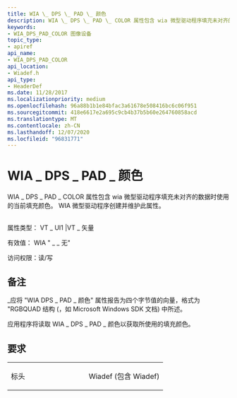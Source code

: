 ```yaml
---
title: WIA \_ DPS \_ PAD \_ 颜色
description: WIA \_ DPS \_ PAD \_ COLOR 属性包含 wia 微型驱动程序填充未对齐的数据时使用的当前填充颜色。 WIA 微型驱动程序创建并维护此属性。
keywords:
- WIA_DPS_PAD_COLOR 图像设备
topic_type:
- apiref
api_name:
- WIA_DPS_PAD_COLOR
api_location:
- Wiadef.h
api_type:
- HeaderDef
ms.date: 11/28/2017
ms.localizationpriority: medium
ms.openlocfilehash: 96a88b1b1e84bfac3a61678e508416bc6c06f951
ms.sourcegitcommit: 418e6617e2a695c9cb4b37b5b60e264760858acd
ms.translationtype: MT
ms.contentlocale: zh-CN
ms.lasthandoff: 12/07/2020
ms.locfileid: "96831771"
---
```

# <a name="wia_dps_pad_color"></a>WIA \_ DPS \_ PAD \_ 颜色


WIA \_ DPS \_ PAD \_ COLOR 属性包含 wia 微型驱动程序填充未对齐的数据时使用的当前填充颜色。 WIA 微型驱动程序创建并维护此属性。

## <span id="ddk_wia_dps_pad_color_si"></span><span id="DDK_WIA_DPS_PAD_COLOR_SI"></span>


属性类型： VT \_ UI1 |VT \_ 矢量

有效值： WIA " \_ \_ 无"

访问权限：读/写

<a name="remarks"></a>备注
-------

\_应将 "WIA DPS \_ PAD \_ 颜色" 属性报告为四个字节值的向量，格式为 "RGBQUAD 结构 (，如 Microsoft Windows SDK 文档) 中所述。

应用程序将读取 WIA \_ DPS \_ PAD \_ 颜色以获取所使用的填充颜色。

<a name="requirements"></a>要求
------------

<table>
<colgroup>
<col width="50%" />
<col width="50%" />
</colgroup>
<tbody>
<tr class="odd">
<td><p>标头</p></td>
<td>Wiadef (包含 Wiadef) </td>
</tr>
</tbody>
</table>

 

 





